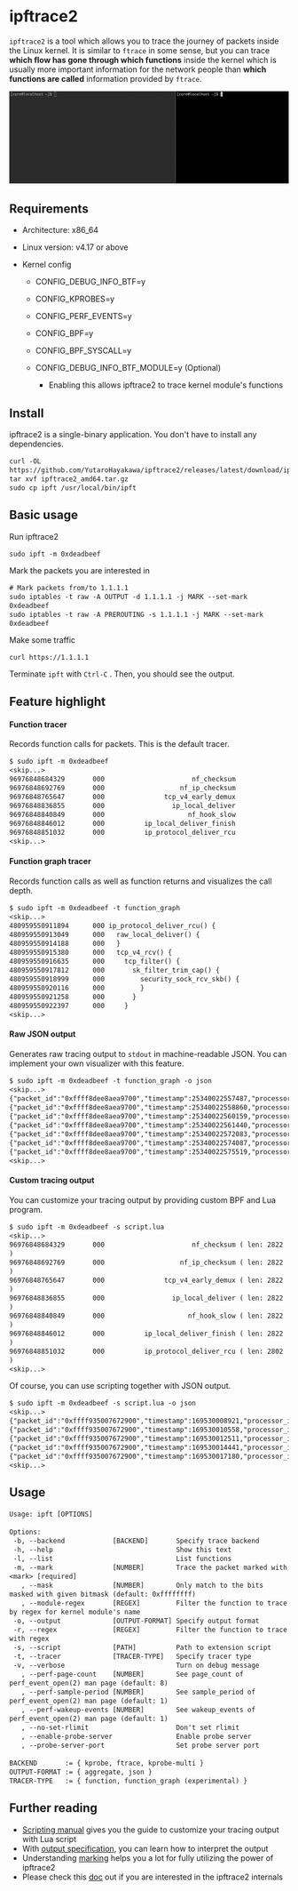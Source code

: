# ipftrace2

`ipftrace2` is a tool which allows you to trace the journey of packets inside the Linux kernel. It is similar to `ftrace` in some sense, but you can trace **which flow has gone through which functions** inside the kernel which is usually more important information for the network people than **which functions are called** information provided by `ftrace`.

![demo](img/demo.gif)

## Requirements

- Architecture: x86_64

- Linux version: v4.17 or above

- Kernel config

  - CONFIG_DEBUG_INFO_BTF=y
  - CONFIG_KPROBES=y
  - CONFIG_PERF_EVENTS=y
  - CONFIG_BPF=y
  - CONFIG_BPF_SYSCALL=y

  - CONFIG_DEBUG_INFO_BTF_MODULE=y (Optional)
    - Enabling this allows ipftrace2 to trace kernel module's functions

## Install

ipftrace2 is a single-binary application. You don't have to install any dependencies.

```
curl -OL https://github.com/YutaroHayakawa/ipftrace2/releases/latest/download/ipftrace2_amd64.tar.gz
tar xvf ipftrace2_amd64.tar.gz
sudo cp ipft /usr/local/bin/ipft
```

## Basic usage

Run ipftrace2

```
sudo ipft -m 0xdeadbeef
```

Mark the packets you are interested in

```
# Mark packets from/to 1.1.1.1
sudo iptables -t raw -A OUTPUT -d 1.1.1.1 -j MARK --set-mark 0xdeadbeef
sudo iptables -t raw -A PREROUTING -s 1.1.1.1 -j MARK --set-mark 0xdeadbeef
```

Make some traffic

```
curl https://1.1.1.1
```

Terminate `ipft` with `Ctrl-C` . Then, you should see the output.

## Feature highlight

#### Function tracer

Records function calls for packets. This is the default tracer.

```
$ sudo ipft -m 0xdeadbeef
<skip...>
96976848684329       000                      nf_checksum
96976848692769       000                   nf_ip_checksum
96976848765647       000               tcp_v4_early_demux
96976848836855       000                 ip_local_deliver
96976848840849       000                     nf_hook_slow
96976848846012       000          ip_local_deliver_finish
96976848851032       000          ip_protocol_deliver_rcu
<skip...>
```

#### Function graph tracer

Records function calls as well as function returns and visualizes the call depth.

```
$ sudo ipft -m 0xdeadbeef -t function_graph
<skip...>
480959550911894      000 ip_protocol_deliver_rcu() {
480959550913049      000   raw_local_deliver() {
480959550914188      000   }
480959550915380      000   tcp_v4_rcv() {
480959550916635      000     tcp_filter() {
480959550917812      000       sk_filter_trim_cap() {
480959550918999      000         security_sock_rcv_skb() {
480959550920116      000         }
480959550921258      000       }
480959550922397      000     }
<skip...>
```

#### Raw JSON output

Generates raw tracing output to `stdout` in machine-readable JSON. You can implement your own visualizer with this feature.

```
$ sudo ipft -m 0xdeadbeef -t function_graph -o json
<skip...>
{"packet_id":"0xffff8dee8aea9700","timestamp":25340022557487,"processor_id":0,"function":"validate_xmit_xfrm","is_return":false}
{"packet_id":"0xffff8dee8aea9700","timestamp":25340022558860,"processor_id":0,"function":"validate_xmit_xfrm","is_return":true}
{"packet_id":"0xffff8dee8aea9700","timestamp":25340022560159,"processor_id":0,"function":"validate_xmit_skb","is_return":true}
{"packet_id":"0xffff8dee8aea9700","timestamp":25340022561440,"processor_id":0,"function":"validate_xmit_skb_list","is_return":true}
{"packet_id":"0xffff8dee8aea9700","timestamp":25340022572083,"processor_id":0,"function":"dev_hard_start_xmit","is_return":false}
{"packet_id":"0xffff8dee8aea9700","timestamp":25340022574087,"processor_id":0,"function":"skb_clone_tx_timestamp","is_return":false}
{"packet_id":"0xffff8dee8aea9700","timestamp":25340022575519,"processor_id":0,"function":"skb_clone_tx_timestamp","is_return":true}
<skip...>
```

#### Custom tracing output

You can customize your tracing output by providing custom BPF and Lua program.

```
$ sudo ipft -m 0xdeadbeef -s script.lua
<skip...>
96976848684329       000                      nf_checksum ( len: 2822 )
96976848692769       000                   nf_ip_checksum ( len: 2822 )
96976848765647       000               tcp_v4_early_demux ( len: 2822 )
96976848836855       000                 ip_local_deliver ( len: 2822 )
96976848840849       000                     nf_hook_slow ( len: 2822 )
96976848846012       000          ip_local_deliver_finish ( len: 2822 )
96976848851032       000          ip_protocol_deliver_rcu ( len: 2802 )
<skip...>
```

Of course, you can use scripting together with JSON output.

```
$ sudo ipft -m 0xdeadbeef -s script.lua -o json
<skip...>
{"packet_id":"0xffff935007672900","timestamp":169530008921,"processor_id":0,"function":"__ip_finish_output","is_return":false,"len":"40"}
{"packet_id":"0xffff935007672900","timestamp":169530010558,"processor_id":0,"function":"ip_finish_output2","is_return":false,"len":"40"}
{"packet_id":"0xffff935007672900","timestamp":169530012511,"processor_id":0,"function":"dev_queue_xmit","is_return":false,"len":"54"}
{"packet_id":"0xffff935007672900","timestamp":169530014441,"processor_id":0,"function":"__dev_queue_xmit","is_return":false,"len":"54"}
{"packet_id":"0xffff935007672900","timestamp":169530017180,"processor_id":0,"function":"netdev_core_pick_tx","is_return":false,"len":"54"}
<skip...>
```

## Usage

```
Usage: ipft [OPTIONS]

Options:
 -b, --backend            [BACKEND]       Specify trace backend
 -h, --help                               Show this text
 -l, --list                               List functions
 -m, --mark               [NUMBER]        Trace the packet marked with <mark> [required]
   , --mask               [NUMBER]        Only match to the bits masked with given bitmask (default: 0xffffffff)
   , --module-regex       [REGEX]         Filter the function to trace by regex for kernel module's name
 -o, --output             [OUTPUT-FORMAT] Specify output format
 -r, --regex              [REGEX]         Filter the function to trace with regex
 -s, --script             [PATH]          Path to extension script
 -t, --tracer             [TRACER-TYPE]   Specify tracer type
 -v, --verbose                            Turn on debug message
   , --perf-page-count    [NUMBER]        See page_count of perf_event_open(2) man page (default: 8)
   , --perf-sample-period [NUMBER]        See sample_period of perf_event_open(2) man page (default: 1)
   , --perf-wakeup-events [NUMBER]        See wakeup_events of perf_event_open(2) man page (default: 1)
   , --no-set-rlimit                      Don't set rlimit
   , --enable-probe-server                Enable probe server
   , --probe-server-port                  Set probe server port

BACKEND       := { kprobe, ftrace, kprobe-multi }
OUTPUT-FORMAT := { aggregate, json }
TRACER-TYPE   := { function, function_graph (experimental) }
```

## Further reading

- [Scripting manual](docs/scripting.md) gives you the guide to customize your tracing output with Lua script
- With [output specification](docs/output.md), you can learn how to interpret the output
- Understanding [marking](docs/marking.md) helps you a lot for fully utilizing the power of ipftrace2
- Please check this [doc](docs/internals.md) out if you are interested in the ipftrace2 internals
